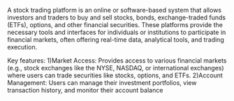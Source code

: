 A stock trading platform is an online or software-based system that allows investors and traders to buy and sell stocks, bonds, exchange-traded funds (ETFs), options, and other financial securities. These platforms provide the necessary tools and interfaces for individuals or institutions to participate in financial markets, often offering real-time data, analytical tools, and trading execution.

Key features: 
1)Market Access:
Provides access to various financial markets (e.g., stock exchanges like the NYSE, NASDAQ, or international exchanges) where users can trade securities like stocks, options, and ETFs.
2)Account Management:
Users can manage their investment portfolios, view transaction history, and monitor their account balance
